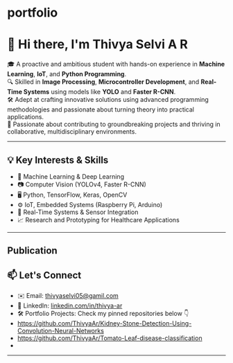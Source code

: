 # portfolio
# 👋 Hi there, I'm Thivya Selvi A R

🎓 A proactive and ambitious student with hands-on experience in **Machine Learning**, **IoT**, and **Python Programming**.  
🔍 Skilled in **Image Processing**, **Microcontroller Development**, and **Real-Time Systems** using models like **YOLO** and **Faster R-CNN**.  
🛠️ Adept at crafting innovative solutions using advanced programming methodologies and passionate about turning theory into practical applications.  
🤝 Passionate about contributing to groundbreaking projects and thriving in collaborative, multidisciplinary environments. 

---

## 💡 Key Interests & Skills

- 🧠 Machine Learning & Deep Learning
- 📷 Computer Vision (YOLOv4, Faster R-CNN)
- 🖥️ Python, TensorFlow, Keras, OpenCV
- ⚙️ IoT, Embedded Systems (Raspberry Pi, Arduino)
- 🧪 Real-Time Systems & Sensor Integration
- 📈 Research and Prototyping for Healthcare Applications

---
## Publication

## 📫 Let's Connect

- ✉️ Email: [thivyaselvi05@gamil.com](mailto:thivyaselvi05@gmail.com)
- 🔗 LinkedIn: [linkedin.com/in/thivya-ar](https://www.linkedin.com/in/thivya-ar)
- 🛠️ Portfolio Projects: Check my pinned repositories below 👇
- https://github.com/ThivyaAr/Kidney-Stone-Detection-Using-Convolution-Neural-Networks
- https://github.com/ThivyaAr/Tomato-Leaf-disease-classification
- 

---

